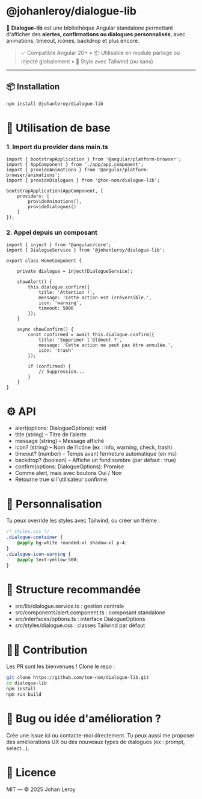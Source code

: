 # @johanleroy/dialogue-lib

🧩 **Dialogue-lib** est une bibliothèque Angular standalone permettant d'afficher des **alertes, confirmations ou dialogues personnalisés**, avec animations, timeout, icônes, backdrop et plus encore.

> ✅ Compatible Angular 20+ • 📦 Utilisable en module partagé ou injecté globalement • 🎨 Style avec Tailwind (ou sans)

---

## 📦 Installation

```bash
npm install @johanleroy/dialogue-lib
```

# 🚀 Utilisation de base

### 1. Import du provider dans main.ts

```TS
import { bootstrapApplication } from '@angular/platform-browser';
import { AppComponent } from './app/app.component';
import { provideAnimations } from '@angular/platform-browser/animations';
import { provideDialogues } from '@ton-nom/dialogue-lib';

bootstrapApplication(AppComponent, {
    providers: [
        provideAnimations(),
        provideDialogues()
    ]
});
```

### 2. Appel depuis un composant

```TS
import { inject } from '@angular/core';
import { DialogueService } from '@johanleroy/dialogue-lib';

export class HomeComponent {
    
    private dialogue = inject(DialogueService);

    showAlert() {
        this.dialogue.confirm({
            title: 'Attention !',
            message: 'Cette action est irréversible.',
            icon: 'warning',
            timeout: 5000
        });
    }

    async showConfirm() {
        const confirmed = await this.dialogue.confirm({
            title: 'Supprimer l’élément ?',
            message: 'Cette action ne peut pas être annulée.',
            icon: 'trash'
        });

        if (confirmed) {
            // Suppression...
        }
    }
}
```

# ⚙️ API

- alert(options: DialogueOptions): void 
- title (string) – Titre de l’alerte 
- message (string) – Message affiché 
- icon? (string) – Nom de l’icône (ex : info, warning, check, trash)
- timeout? (number) – Temps avant fermeture automatique (en ms)
- backdrop? (boolean) – Affiche un fond sombre (par défaut : true)
- confirm(options: DialogueOptions): Promise<boolean>
- Comme alert, mais avec boutons Oui / Non 
- Retourne true si l'utilisateur confirme.

# 🎨 Personnalisation

Tu peux override les styles avec Tailwind, ou créer un thème :

```CSS
/* styles.css */
.dialogue-container {
    @apply bg-white rounded-xl shadow-xl p-4;
}
.dialogue-icon-warning {
    @apply text-yellow-500;
}
```

# 📁 Structure recommandée

- src/lib/dialogue.service.ts : gestion centrale 
- src/components/alert.component.ts : composant standalone 
- src/interfaces/options.ts : interface DialogueOptions 
- src/styles/dialogue.css : classes Tailwind par défaut

# 👨‍💻 Contribution

Les PR sont les bienvenues ! Clone le repo :

```bash
git clone https://github.com/ton-nom/dialogue-lib.git
cd dialogue-lib
npm install
npm run build
```

# 🐛 Bug ou idée d'amélioration ?

Crée une issue ici ou contacte-moi directement.
Tu peux aussi me proposer des améliorations UX ou des nouveaux types de dialogues (ex : prompt, select...).

# 📄 Licence

MIT — © 2025 Johan Leroy
